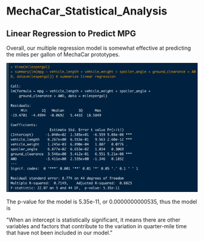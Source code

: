 # MechaCar_Statistical_Analysis

## Linear Regression to Predict MPG

Overall, our multiple regression model is somewhat effective at predicting the miles per gallon of MechaCar prototypes.

![Linear Regression MPG](https://github.com/flowersmichael/MechaCar_Statistical_Analysis/blob/main/Screenshots/Linear%20Regression%20to%20Predict%20MPG.png)

The p-value for the model is 5.35e-11, or 0.0000000000535, thus the model is 


"When an intercept is statistically significant, it means there are other variables and factors that contribute to the variation in quarter-mile time that have not been included in our model."
